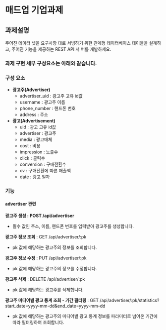# 매드업 기업과제

## 과제설명
주어진 데이터 셋을 요구사항 대로 서빙하기 위한 관계형 데이터베이스 테이블을 설계하고, 주어진 기능을 제공하는 REST API 서
버를 개발하세요.


### 과제 구현 세부 구성요소는 아래와 같습니다.

### 구성 요소
- **광고주(Advertiser)**
  - advertiser_uid : 광고주 고유 id값
  - username : 광고주 이름
  - phone_number : 핸드폰 번호
  - address : 주소
- **광고(Advertisement)**
  - uid : 광고 고유 id값
  - advertiser : 광고주
  - media : 광고매체
  - cost : 비용
  - impression : 노출수
  - click : 클릭수
  - conversion : 구매전환수
  - cv : 구매전환에 따른 매출액
  - date : 광고 일자

### 기능
#### advertiser 관련
**광고주 생성 : POST /api/advertiser**
- 필수 값인 주소, 이름, 핸드폰 번호를 입력받아 광고주를 생성합니다.

**광고주 정보 조회** : GET /api/advertiser/:pk
- pk 값에 해당하는 광고주의 정보를 조회합니다.

**광고주 정보 수정** : PUT /api/advertiser/:pk
- pk 값에 해당하는 광고주의 정보를 수정합니다.

**광고주 삭제** : DELETE /api/advertiser/:pk
- pk 값에 해당하는 광고주를 삭제합니다.

**광고주 미디어별 광고 통계 조회 - 기간 필터링** : GET /api/advertiser/:pk/statistics?start_date=yyyy-mm-dd&end_date=yyyy-mm-dd
- pk 값에 해당하는 광고주의 미디어별 광고 통계 정보를 파라미터로 넘어온 기간에 따라 필터링하여 조회합니다.